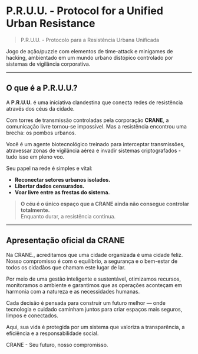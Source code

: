 # P.R.U.U. - Protocol for a Unified Urban Resistance
> P.R.U.U. - Protocolo para a Resistência Urbana Unificada
 
Jogo de ação/puzzle com elementos de time-attack e minigames de hacking, ambientado em um mundo urbano distópico controlado por sistemas de vigilância corporativa.

---

## O que é a P.R.U.U.?

A **P.R.U.U.** é uma iniciativa clandestina que conecta redes de resistência através dos céus da cidade.

Com torres de transmissão controladas pela corporação **CRANE**, a comunicação livre tornou-se impossível. Mas a resistência encontrou uma brecha: os pombos urbanos.

Você é um agente biotecnológico treinado para interceptar transmissões, atravessar zonas de vigilância aérea e invadir sistemas criptografados - tudo isso em pleno voo.

Seu papel na rede é simples e vital:  

- **Reconectar setores urbanos isolados.**  
- **Libertar dados censurados.**  
- **Voar livre entre as frestas do sistema.**

> **O céu é o único espaço que a CRANE ainda não consegue controlar totalmente.**  
> Enquanto durar, a resistência continua.

---

## Apresentação oficial da CRANE

Na CRANE., acreditamos que uma cidade organizada é uma cidade feliz.
Nosso compromisso é com o equilíbrio, a segurança e o bem-estar de todos os cidadãos que chamam este lugar de lar.

Por meio de uma gestão inteligente e sustentável, otimizamos recursos, monitoramos o ambiente e garantimos que as operações aconteçam em harmonia com a natureza e as necessidades humanas.

Cada decisão é pensada para construir um futuro melhor — onde tecnologia e cuidado caminham juntos para criar espaços mais seguros, limpos e conectados.

Aqui, sua vida é protegida por um sistema que valoriza a transparência, a eficiência e a responsabilidade social.

CRANE - Seu futuro, nosso compromisso.
